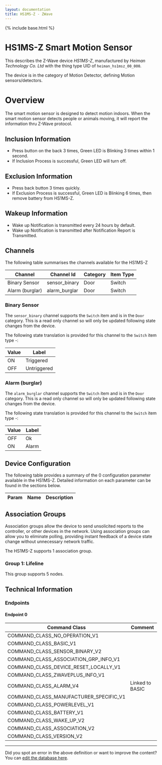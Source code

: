 ```yaml
---
layout: documentation
title: HS1MS-Z - ZWave
---
```


{% include base.html %}

# HS1MS-Z Smart Motion Sensor
This describes the Z-Wave device *HS1MS-Z*, manufactured by *Heiman Technology Co. Ltd* with the thing type UID of ```heiman_hs1msz_00_000```.

The device is in the category of Motion Detector, defining Motion sensors/detectors.

# Overview
The smart motion sensor is designed to detect motion indoors. When the smart motion sensor detects people or animals moving, it will report the information thru Z-Wave protocol.

## Inclusion Information
- Press button on the back 3 times, Green LED is Blinking 3 times within 1 second.
- If Inclusion Process is successful, Green LED will turn off.

## Exclusion Information
- Press back button 3 times quickly.
- If Exclusion Process is successful, Green LED is Blinking 6 times, then remove battery from HS1MS-Z.

## Wakeup Information
- Wake up Notification is transmitted every 24 hours by default.
- Wake up Notification is transmitted after Notification Report is Transmitted.

## Channels
The following table summarises the channels available for the HS1MS-Z

| Channel | Channel Id | Category | Item Type |
|---------|------------|----------|-----------|
| Binary Sensor | sensor_binary | Door | Switch | 
| Alarm (burglar) | alarm_burglar | Door | Switch | 

### Binary Sensor
The ```sensor_binary``` channel supports the ```Switch``` item and is in the ```Door``` category. This is a read only channel so will only be updated following state changes from the device.

The following state translation is provided for this channel to the ```Switch``` item type -:

| Value | Label     |
|-------|-----------|
| ON | Triggered |
| OFF | Untriggered |

### Alarm (burglar)
The ```alarm_burglar``` channel supports the ```Switch``` item and is in the ```Door``` category. This is a read only channel so will only be updated following state changes from the device.

The following state translation is provided for this channel to the ```Switch``` item type -:

| Value | Label     |
|-------|-----------|
| OFF | Ok |
| ON | Alarm |



## Device Configuration
The following table provides a summary of the 0 configuration parameter available in the HS1MS-Z.
Detailed information on each parameter can be found in the sections below.

| Param | Name  | Description |
|-------|-------|-------------|

## Association Groups
Association groups allow the device to send unsolicited reports to the controller, or other devices in the network. Using association groups can allow you to eliminate polling, providing instant feedback of a device state change without unnecessary network traffic.

The HS1MS-Z supports 1 association group.

### Group 1: Lifeline

This group supports 5 nodes.

## Technical Information

### Endpoints

#### Endpoint 0

| Command Class | Comment |
|---------------|---------|
| COMMAND_CLASS_NO_OPERATION_V1| |
| COMMAND_CLASS_BASIC_V1| |
| COMMAND_CLASS_SENSOR_BINARY_V2| |
| COMMAND_CLASS_ASSOCIATION_GRP_INFO_V1| |
| COMMAND_CLASS_DEVICE_RESET_LOCALLY_V1| |
| COMMAND_CLASS_ZWAVEPLUS_INFO_V1| |
| COMMAND_CLASS_ALARM_V4| Linked to BASIC|
| COMMAND_CLASS_MANUFACTURER_SPECIFIC_V1| |
| COMMAND_CLASS_POWERLEVEL_V1| |
| COMMAND_CLASS_BATTERY_V1| |
| COMMAND_CLASS_WAKE_UP_V2| |
| COMMAND_CLASS_ASSOCIATION_V2| |
| COMMAND_CLASS_VERSION_V2| |

---

Did you spot an error in the above definition or want to improve the content?
You can [edit the database here](http://www.cd-jackson.com/index.php/zwave/zwave-device-database/zwave-device-list/devicesummary/736).
